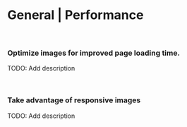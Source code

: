 # General | Performance
<br>


### Optimize images for improved page loading time.

TODO: Add description

<br>


### Take advantage of responsive images


TODO: Add description

<br>


